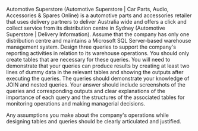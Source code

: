 Automotive Superstore (Automotive Superstore | Car Parts, Audio, Accessories & Spares Online) is a automotive parts and accessories retailer that uses delivery partners to deliver Australia wide and offers a click and collect service from its distribution centre in Sydney (Automotive Superstore | Delivery Information).  Assume that the company has only one distribution centre and maintains a Microsoft SQL Server-based warehouse management system. Design three queries to support the company's reporting activities in relation to its warehouse operations. You should only create tables that are necessary for these queries. You will need to demonstrate that your queries can produce results by creating at least two lines of dummy data in the relevant tables and showing the outputs after executing the queries. The queries should demonstrate your knowledge of JOIN and nested queries. Your answer should include screenshots of the queries and corresponding outputs and clear explanations of the importance of each query and the structures of the associated tables for monitoring operations and making managerial decisions. 

Any assumptions you make about the company's operations while designing tables and queries should be clearly articulated and justified.
